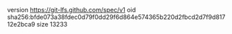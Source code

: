 version https://git-lfs.github.com/spec/v1
oid sha256:bfde073a38fdec0d79f0dd29f6d864e574365b220d2fbcd2d7f9d81712e2bca9
size 13233
